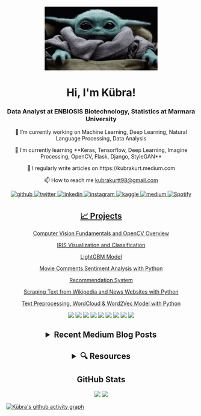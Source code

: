 <p align="center">
<img src="https://github.com/hargun79/hargun79/blob/master/Assets/hi.gif" width="300">
</p>

<h1 align="center"> Hi, I'm Kübra! </h1>

<h3 align="center"> Data Analyst at ENBIOSIS Biotechnology, Statistics at Marmara University </h3>

<p align="center">🔭 I’m currently working on Machine Learning, Deep Learning, Natural Language Processing, Data Analysis</p>
<p align="center">🌱 I’m currently learning <a>**Keras, Tensorflow, Deep Learning, Imagine Processing, OpenCV, Flask, Django, StyleGAN**</a></p>
<p align="center">📝 I regularly write articles on https://kubrakurt.medium.com</p>
<p align="center">📫 How to reach me <a href = "mailto: kubrakurtt98@gmail.com">kubrakurtt98@gmail.com</a></p>

<div align="center">
   
   <a href="https://github.com/kubrakurt" target="_blank">
      <img src=https://img.shields.io/badge/github-%2324292e.svg?&style=for-the-badge&logo=github&logoColor=white alt=github style="margin-bottom: 5px;" />
   </a>
   <a href="https://twitter.com/kubrakurtk" target="_blank">
      <img src=https://img.shields.io/badge/twitter-%2300acee.svg?&style=for-the-badge&logo=twitter&logoColor=white alt=twitter style="margin-bottom: 5px;" />
   </a>
   <a href="https://linkedin.com/in/kubrakurtk" target="_blank">
      <img src=https://img.shields.io/badge/linkedin-%231E77B5.svg?&style=for-the-badge&logo=linkedin&logoColor=white alt=linkedin style="margin-bottom: 5px;" />
   </a>
   <a href="https://instagram.com/kubrakurtk" target="_blank">
      <img src=https://img.shields.io/badge/instagram-%23000000.svg?&style=for-the-badge&logo=instagram&logoColor=white alt=instagram style="margin-bottom: 5px;" />
   </a>
   <a href="https://www.kaggle.com/kubrakurt" target="_blank">
      <img src=https://img.shields.io/badge/kaggle-%2344BAE8.svg?&style=for-the-badge&logo=kaggle&logoColor=white alt=kaggle style="margin-bottom: 5px;" />
   </a>
   <a href="https://kubrakurt.medium.com" target="_blank">
      <img src=https://img.shields.io/badge/medium-%23292929.svg?&style=for-the-badge&logo=medium&logoColor=white alt=medium style="margin-bottom: 5px;" />
   </a>  
   <a href="https://open.spotify.com/user/kubrakurtk?si=22f4465065de4c36">
      <img src="https://img.shields.io/badge/Spotify-1ED760?&style=for-the-badge&logo=spotify&logoColor=white" alt=Spotify style="margin-bottom: 5px;" />
   
</div>

<h2 align="center">📈 Projects</h2>

<p align="center"> <a href="https://github.com/kubrakurt/cosine_similarity">Computer Vision Fundamentals and OpenCV Overview</a></p>
<p align="center"> <a href="https://github.com/kubrakurt/iris_visualization_and_classification">IRIS Visualization and Classification</a></p>
<p align="center"> <a href="https://github.com/kubrakurt/lightgbm_model">LightGBM Model</a></p>
<p align="center"> <a href="https://github.com/kubrakurt/turkish_movie_sentiment_analysis">Movie Comments Sentiment Analysis with Python</a></p>
<p align="center"> <a href="https://github.com/kubrakurt/recommendation_systems">Recommendation System</a></p>
<p align="center"> <a href="https://github.com/kubrakurt/python_text_scraping">Scraping Text from Wikipedia and News Websites with Python</a></p>
<p align="center"> <a href="https://github.com/kubrakurt/word2vec_model">Text Preprocessing, WordCloud & Word2Vec Model with Python</a></p>

<p align="center">
   
   <img src="https://i.giphy.com/media/LMt9638dO8dftAjtco/200.webp"   width="30">
   <img src="https://i.giphy.com/media/IdyAQJVN2kVPNUrojM/200.webp" width="30">
   <img src="https://media.giphy.com/media/KzJkzjggfGN5Py6nkT/source.gif" width="30">
   <img src="https://media.giphy.com/media/SU2ic3wTfuC6JhD1lA/giphy.gif" width="30">
   <img src="https://media.giphy.com/media/kH1DBkPNyZPOk0BxrM/giphy.gif" width="70">
   <img src="https://media.giphy.com/media/gjrOAylhpZm3dLnO5J/source.gif" width="60">
   <img src="https://media.giphy.com/media/U4MJ0KpWxlHBJrQH5g/giphy.gif" width="50">
   <img src="https://media.giphy.com/media/H7f5ZGjvKXBaLbBigO/source.gif" width="70">
   <img src="https://media.giphy.com/media/SsCYf6DRFJrOpP0IoM/giphy.gif" width="60">
   
</p>

<h2 align="center"><details><summary>Recent Medium Blog Posts</summary>
   
   <p align="center">
      <a href="https://medium.com/deeplab-tech/kosinüs-benzerlik-algoritması-ve-kitap-önerileri-5123cf7c54c1">Kosinüs Benzerlik Algoritması ve Kitap Önerisi Uygulaması</a>
   </p>
   <p align="center"> 
      <a href="https://medium.com/kaveai/matematiği-ve-python-uygulamasıyla-lightgbm-hafif-gradyan-artırma-makinesi-18d2f12e7870">Matematiği ve Python Uygulamasıyla LightGBM</a>    </p>
   <p align="center">
      <a href="https://medium.com/deeplab-tech/python-ile-film-yorumlarının-duygu-analizi-250870ee175c">Python ile Film Yorumlarının Duygu Analizi</a>
   </p>
   <p align="center">
      <a href="https://medium.com/deeplab-tech/python-ile-metin-ön-i̇şleme-wordcloud-word2vec-model-87b3e84abdfd">Python ile Metin Ön İşleme, WordCloud & Word2Vec Model</a>
   </p>
   <p align="center">
      <a href="https://medium.com/deeplab-tech/python-ile-vikipedi-haber-sitelerinden-metin-kazıma-7a64f2e0e3a2">Python ile Vikipedi & Haber Sitelerinden Metin Kazıma</a>
   </p>
   <p align="center">
      <a href="https://medium.com/kaveai/öneri-sistemleri-recommendation-systems-9c4d981d1750">Python ile Öneri Sistemleri</a>
   </p>

</details></h2>

<h2 align="center"><details><summary>🔍 Resources</summary>
   
<p align="center"> <a href="https://github.com/kubrakurt/data_analysis_resources">Data Analysis</a></p>
<p align="center"> <a href="https://github.com/kubrakurt/data_visualization_resources">Data Visualization</a></p>
<p align="center"> <a href="https://github.com/kubrakurt/machine_learning_resources">Machine Learning</a></p>
<p align="center"> <a href="https://github.com/kubrakurt/natural_language_processing_resources">Natural Language Processing</a></p>

</details></h2>

<h2 align="center">GitHub Stats</h2>

<p align="center">
   <img width="48%" src="https://github-readme-stats.vercel.app/api?username=kubrakurt&show_icons=true&theme=tokyonight" />
   <img width="48%" src="https://github-readme-streak-stats.herokuapp.com/?user=kubrakurt&theme=tokyonight" />
   
   [![Kübra's github activity graph](https://activity-graph.herokuapp.com/graph?username=kubrakurt&theme=react-dark)](https://git.io/kubrakurt)
</p>
